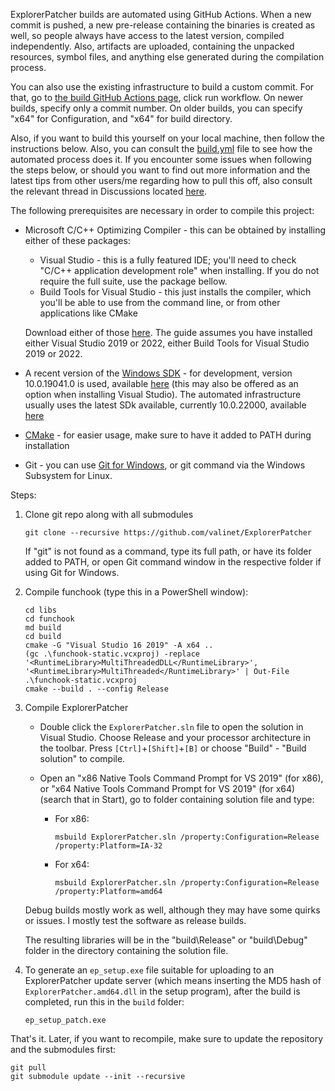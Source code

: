 ExplorerPatcher builds are automated using GitHub Actions. When a new commit is pushed, a new pre-release containing the binaries is created as well, so people always have access to the latest version, compiled independently. Also, artifacts are uploaded, containing the unpacked resources, symbol files, and anything else generated during the compilation process.

You can also use the existing infrastructure to build a custom commit. For that, go to [the build GitHub Actions page](https://github.com/valinet/ExplorerPatcher/actions/workflows/build.yml), click run workflow. On newer builds, specify only a commit number. On older builds, you can specify "x64"  for Configuration, and "x64" for build directory.

Also, if you want to build this yourself on your local machine, then follow the instructions below. Also, you can consult the [build.yml](https://github.com/valinet/ExplorerPatcher/blob/master/.github/workflows/build.yml) file to see how the automated process does it. If you encounter some issues when following the steps below, or should you want to find out more information and the latest tips from other users/me regarding how to pull this off, also consult the relevant thread in Discussions located [here](https://github.com/valinet/ExplorerPatcher/discussions/190).

The following prerequisites are necessary in order to compile this project:

* Microsoft C/C++ Optimizing Compiler - this can be obtained by installing either of these packages:

  * Visual Studio - this is a fully featured IDE; you'll need to check "C/C++ application development role" when installing. If you do not require the full suite, use the package bellow.
  * Build Tools for Visual Studio - this just installs the compiler, which you'll be able to use from the command line, or from other applications like CMake

  Download either of those [here](http://go.microsoft.com/fwlink/p/?LinkId=840931). The guide assumes you have installed either Visual Studio 2019 or 2022, either Build Tools for Visual Studio 2019 or 2022.

* A recent version of the [Windows SDK](https://developer.microsoft.com/en-us/windows/downloads/windows-10-sdk/) - for development, version 10.0.19041.0 is used, available [here](https://go.microsoft.com/fwlink/p/?linkid=2120843) (this may also be offered as an option when installing Visual Studio). The automated infrastructure usually uses the latest SDk available, currently 10.0.22000, available [here](https://developer.microsoft.com/en-us/windows/downloads/windows-sdk/)

* [CMake](https://cmake.org/) - for easier usage, make sure to have it added to PATH during installation

* Git - you can use [Git for Windows](https://git-scm.com/download/win), or git command via the Windows Subsystem for Linux.

Steps:

1. Clone git repo along with all submodules

   ```
   git clone --recursive https://github.com/valinet/ExplorerPatcher
   ```

   If "git" is not found as a command, type its full path, or have its folder added to PATH, or open Git command window in the respective folder if using Git for Windows.

2. Compile funchook (type this in a PowerShell window):

   ```
   cd libs
   cd funchook
   md build
   cd build
   cmake -G "Visual Studio 16 2019" -A x64 ..
   (gc .\funchook-static.vcxproj) -replace '<RuntimeLibrary>MultiThreadedDLL</RuntimeLibrary>', '<RuntimeLibrary>MultiThreaded</RuntimeLibrary>' | Out-File .\funchook-static.vcxproj
   cmake --build . --config Release
   ```

3. Compile ExplorerPatcher

   * Double click the `ExplorerPatcher.sln` file to open the solution in Visual Studio. Choose Release and your processor architecture in the toolbar. Press `[Ctrl]`+`[Shift]`+`[B]` or choose "Build" - "Build solution" to compile.

   * Open an "x86 Native Tools Command Prompt for VS 2019" (for x86), or "x64 Native Tools Command Prompt for VS 2019" (for x64) (search that in Start), go to folder containing solution file and type:

     * For x86:

       ```
       msbuild ExplorerPatcher.sln /property:Configuration=Release /property:Platform=IA-32
       ```

     * For x64:

       ```
       msbuild ExplorerPatcher.sln /property:Configuration=Release /property:Platform=amd64
       ```

   Debug builds mostly work as well, although they may have some quirks or issues. I mostly test the software as release builds.

   The resulting libraries will be in the "build\Release" or "build\Debug" folder in the directory containing the solution file.

4. To generate an `ep_setup.exe` file suitable for uploading to an ExplorerPatcher update server (which means inserting the MD5 hash of `ExplorerPatcher.amd64.dll` in the setup program), after the build is completed, run this in the `build` folder:

   ```
   ep_setup_patch.exe
   ```

That's it. Later, if you want to recompile, make sure to update the repository and the submodules first:

```
git pull
git submodule update --init --recursive
```

